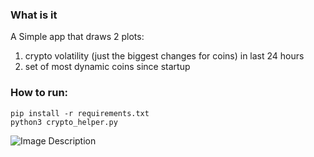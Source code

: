 ### What is it

A Simple app that draws 2 plots:
  1. crypto volatility (just the biggest changes for coins) in last 24 hours
  2. set of most dynamic coins since startup 


### How to run:

```
pip install -r requirements.txt
python3 crypto_helper.py
```


![Image Description](relative_path_to_image.png)
